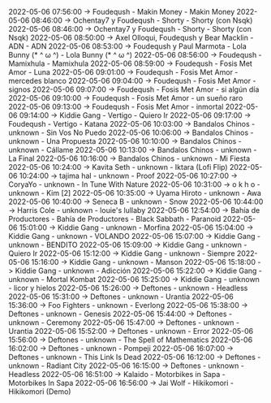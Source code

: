 2022-05-06 07:56:00 -> Foudeqush - Makin Money - Makin Money
2022-05-06 08:46:00 -> Ochentay7 y Foudeqush - Shorty - Shorty (con Nsqk)
2022-05-06 08:46:00 -> Ochentay7 y Foudeqush - Shorty - Shorty (con Nsqk)
2022-05-06 08:50:00 -> Axel Olloqui, Foudeqush y Bear Macklin - ADN - ADN
2022-05-06 08:53:00 -> Foudeqush y Paul Marmota - Lola Bunny (* ^ ω ^) - Lola Bunny (* ^ ω ^)
2022-05-06 08:56:00 -> Foudeqush - Mamixhula - Mamixhula
2022-05-06 08:59:00 -> Foudeqush - Fosis Met Amor - Luna
2022-05-06 09:01:00 -> Foudeqush - Fosis Met Amor - mercedes blanco
2022-05-06 09:04:00 -> Foudeqush - Fosis Met Amor - signos
2022-05-06 09:07:00 -> Foudeqush - Fosis Met Amor - si algún día
2022-05-06 09:10:00 -> Foudeqush - Fosis Met Amor - un sueño raro
2022-05-06 09:13:00 -> Foudeqush - Fosis Met Amor - inmortal
2022-05-06 09:14:00 -> Kiddie Gang - Vertigo - Quiero Ir
2022-05-06 09:17:00 -> Foudeqush - Vertigo - Katana
2022-05-06 10:03:00 -> Bandalos Chinos - unknown - Sin Vos No Puedo
2022-05-06 10:06:00 -> Bandalos Chinos - unknown - Una Propuesta
2022-05-06 10:10:00 -> Bandalos Chinos - unknown - Cállame
2022-05-06 10:13:00 -> Bandalos Chinos - unknown - La Final
2022-05-06 10:16:00 -> Bandalos Chinos - unknown - Mi Fiesta
2022-05-06 10:24:00 -> Kavita Seth - unknown - Iktara (Lofi Flip)
2022-05-06 10:24:00 -> tajima hal - unknown - Proof
2022-05-06 10:27:00 -> CoryaYo - unknown - In Tune With Nature
2022-05-06 10:31:00 -> o k h o - unknown - Kim [2]
2022-05-06 10:35:00 -> Uyama Hiroto - unknown - Awa
2022-05-06 10:40:00 -> Seneca B - unknown - Snow
2022-05-06 10:44:00 -> Harris Cole - unknown - louie's lullaby
2022-05-06 12:54:00 -> Bahía de Productores - Bahía de Productores - Black Sabbath - Paranoid
2022-05-06 15:01:00 -> Kiddie Gang - unknown - Morfina
2022-05-06 15:04:00 -> Kiddie Gang - unknown - VOLANDO
2022-05-06 15:07:00 -> Kiddie Gang - unknown - BENDITO
2022-05-06 15:09:00 -> Kiddie Gang - unknown - Quiero Ir
2022-05-06 15:12:00 -> Kiddie Gang - unknown - Siempre
2022-05-06 15:16:00 -> Kiddie Gang - unknown - Manson
2022-05-06 15:18:00 -> Kiddie Gang - unknown - Adicción
2022-05-06 15:22:00 -> Kiddie Gang - unknown - Mortal Kombat
2022-05-06 15:25:00 -> Kiddie Gang - unknown - licor y hielos
2022-05-06 15:26:00 -> Deftones - unknown - Headless
2022-05-06 15:31:00 -> Deftones - unknown - Urantia
2022-05-06 15:36:00 -> Foo Fighters - unknown - Everlong
2022-05-06 15:38:00 -> Deftones - unknown - Genesis
2022-05-06 15:44:00 -> Deftones - unknown - Ceremony
2022-05-06 15:47:00 -> Deftones - unknown - Urantia
2022-05-06 15:52:00 -> Deftones - unknown - Error
2022-05-06 15:56:00 -> Deftones - unknown - The Spell of Mathematics
2022-05-06 16:02:00 -> Deftones - unknown - Pompeji
2022-05-06 16:07:00 -> Deftones - unknown - This Link Is Dead
2022-05-06 16:12:00 -> Deftones - unknown - Radiant City
2022-05-06 16:15:00 -> Deftones - unknown - Headless
2022-05-06 16:51:00 -> Kalaido - Motorbikes in Sapa - Motorbikes In Sapa
2022-05-06 16:56:00 -> Jai Wolf - Hikikomori - Hikikomori (Demo)
